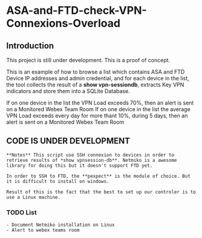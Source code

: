 # ASA-and-FTD-check-VPN-Connexions-Overload

## Introduction

This project is still under development. This is a proof of concept.

This is an example of how to browse a list which contains ASA and FTD Device IP addresses and admin credential, and for each device in the list, the tool collects the result of a **show vpn-sessiondb**, extracts Key VPN indicators and store them into a SQLite Database.

If on one device in the list the VPN Load exceeds 70%, then an alert is sent on a Monitored Webex Team Room
If on one device in the list the average VPN Load exceeds every day for more thant 10%, during 5 days, then an alert is sent on a Monitored Webex Team Room

## CODE IS UNDER DEVELOPMENT

	**Notes** This script use SSH connexion to devices in order to retrieve results of *show vpnsession-db**. Netmiko is a awesome library for doing this but it doesn't support FTD yet.
	
	In order to SSH to FTD, the **pexpect** is the module of choice. But it is difficult to install on windows.
	
	Result of this is the fact that the best to set up our controler is to use a Linux machine.  
	

### TODO List

	- Document Netmiko installation on Linux
	- Alert to webex teams room
